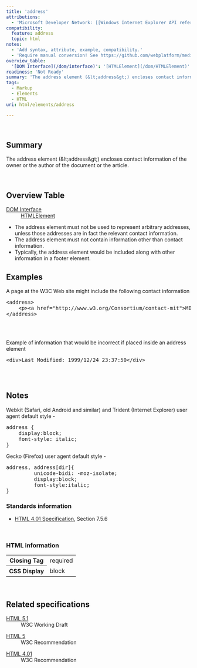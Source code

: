 ```yaml
---
title: 'address'
attributions:
  - 'Microsoft Developer Network: [[Windows Internet Explorer API reference](http://msdn.microsoft.com/en-us/library/ie/hh828809%28v=vs.85%29.aspx) Article]'
compatibility:
  feature: address
  topic: html
notes:
  - 'Add syntax, attribute, example, compatibility.'
  - 'Require manual conversion! See https://github.com/webplatform/mediawiki-conversion/issues/24'
overview_table:
  '[DOM Interface](/dom/interface)': '[HTMLElement](/dom/HTMLElement)'
readiness: 'Not Ready'
summary: 'The address element (&lt;address&gt;) encloses contact information of the owner or the author of the document or the article.'
tags:
  - Markup
  - Elements
  - HTML
uri: html/elements/address

---
```

<p><br/></p>
<h2>Summary</h2>
<p>
The address element (&amp;lt;address&amp;gt;) encloses contact information of the owner or the author of the document or the article.</p><p><br/></p>
<h2>Overview Table</h2>

<dl><dt><a href="/dom/interface"> DOM Interface</a></dt>
  <dd><a href="/dom/HTMLElement">HTMLElement</a></dd>
</dl><ul><li> The address element must not be used to represent arbitrary addresses, unless those addresses are in fact the relevant contact information.</li>
<li> The address element must not contain information other than contact information.</li>
<li> Typically, the address element would be included along with other information in a footer element.</li></ul><h2>Examples</h2>
<p>A page at the W3C Web site might include the following contact information
</p>
<div class="example">
<pre class="html">
&lt;address&gt;
    &lt;p&gt;&lt;a href="http://www.w3.org/Consortium/contact-mit"&gt;MIT&lt;/a&gt;&lt;/p&gt;
&lt;/address&gt;

</pre>
<p><br/></p>
</div>
<p>Example of information that would be incorrect if placed inside an address element
</p>
<div class="example">
<pre class="html">
&lt;div&gt;Last Modified: 1999/12/24 23:37:50&lt;/div&gt;

</pre>
<p><br/></p>
</div>
<h2>Notes</h2>
<p>Webkit (Safari, old Android and similar) and Trident (Internet Explorer) user agent default style -
</p>
<pre>address {
	display:block;
	font-style: italic;
}</pre>
<p>Gecko (Firefox) user agent default style -
</p>
<pre>address, address[dir]{
         unicode-bidi: -moz-isolate;
         display:block;
         font-style:italic;
}</pre>
<h3>Standards information</h3>
<ul><li><a rel="nofollow" class="external text" href="http://go.microsoft.com/fwlink/p/?linkid=25320">HTML 4.01 Specification</a>, Section 7.5.6</li></ul><p><br/></p>
<h3>HTML information</h3>
<table class="wikitable"><tr><th>Closing Tag
</th>
<td>required
</td></tr><tr><th>CSS Display
</th>
<td>block
</td></tr></table><p> 
</p>
<h2>Related specifications</h2>

<dl><dt><a rel="nofollow" class="external text" href="http://www.w3.org/TR/html51/sections.html#the-address-element">HTML 5.1</a></dt>
  <dd>W3C Working Draft</dd>
</dl><dl><dt><a rel="nofollow" class="external text" href="http://www.w3.org/TR/html5/sections.html#the-address-element">HTML 5</a></dt>
  <dd>W3C Recommendation</dd>
</dl><dl><dt><a rel="nofollow" class="external text" href="http://www.w3.org/TR/html401/struct/global.html#edef-ADDRESS">HTML 4.01</a></dt>
  <dd>W3C Recommendation</dd>
</dl>
